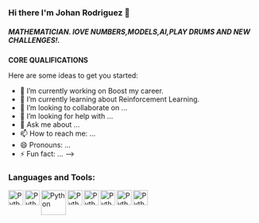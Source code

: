 ### Hi there I'm Johan Rodriguez 👋

##### __MATHEMATICIAN. lOVE NUMBERS,MODELS,AI,PLAY DRUMS AND NEW CHALLENGES!.__



__CORE QUALIFICATIONS__




Here are some ideas to get you started:

- 🔭 I’m currently working on Boost my career.
- 🌱 I’m currently learning about Reinforcement Learning.
- 👯 I’m looking to collaborate on ...
- 🤔 I’m looking for help with ...
- 💬 Ask me about ...
- 📫 How to reach me: ...
- 😄 Pronouns: ...
- ⚡ Fun fact: ...
-->

### Languages and Tools:

<img align ="left" alt= "Python" width="30px" src= "https://encrypted-tbn0.gstatic.com/images?q=tbn:ANd9GcQ7HfvS-uML3qz5yF76LyQBGW9TQpOaB_du5uBhSms0vFtA6g0OhMBe3V0TLPq1NIzaXNI&usqp=CAU"/>
<img align ="left" alt= "Python" width="30px" src= "https://docs.microsoft.com/es-es/azure/architecture/data-guide/images/logo_r.svg"/>
<img align ="left" alt= "Python" width="50px" src= "https://www.tensorflow.org/resources/images/tf-logo-card-16x9.png?hl=es-419"/>
<img align ="left" alt= "Python" width="30px" src= "https://media-exp1.licdn.com/dms/image/C560BAQGbNutqXFCq8g/company-logo_200_200/0/1591199049957?e=2159024400&v=beta&t=iB-iPCCeUCJJXxH95YsQjQqAIMILdiiZWS1Q7mSD2ew"/>
<img align ="left" alt= "Python" width="30px" src= "https://www.pinclipart.com/picdir/middle/520-5201271_logo-mysql-mysql-logo-clipart.png"/>
<img align ="left" alt= "Python" width="30px" src= "https://www.muylinux.com/wp-content/uploads/2017/10/postgresql.png"/>
<img align ="left" alt= "Python" width="30px" src= "https://returngis.net/wp-content/uploads/2021/01/GitHub.png"/>
<img align ="left" alt= "Python" width="30px" src= "https://w7.pngwing.com/pngs/981/872/png-transparent-computer-terminal-computer-icons-linux-console-terminal-emulator-linux-logo-desktop-wallpaper-linux-thumbnail.png"/>




